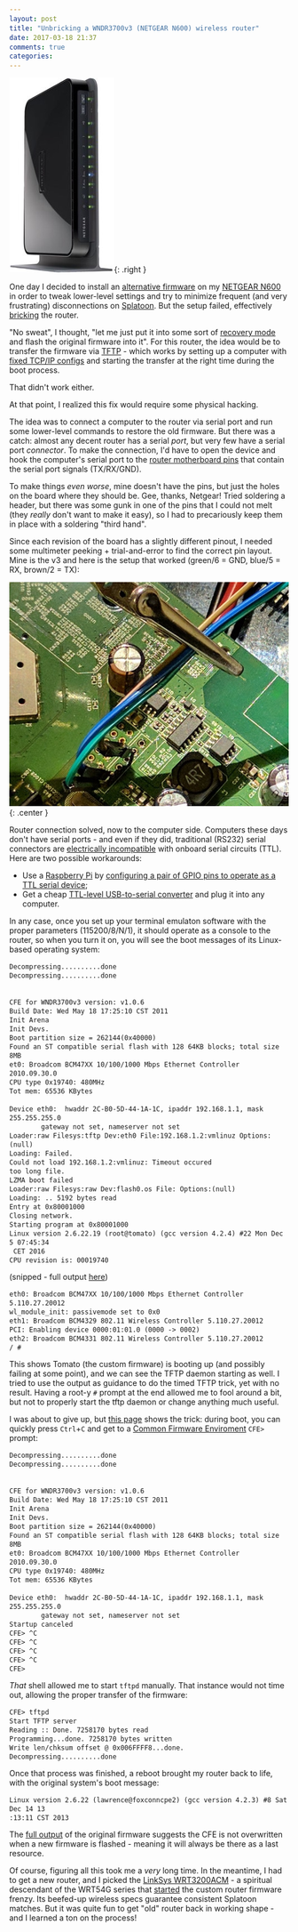 ```yaml
---
layout: post
title: "Unbricking a WNDR3700v3 (NETGEAR N600) wireless router"
date: 2017-03-18 21:37
comments: true
categories:
---
```


![](/img/2017/03/wndr3700v3.jpg){: .right }

One day I decided to install an [alternative firmware][2] on my [NETGEAR N600][3] in order to tweak lower-level settings and try to minimize frequent (and very frustrating) disconnections on [Splatoon][1]. But the setup failed, effectively [bricking][4] the router.

"No sweat", I thought, "let me just put it into some sort of [recovery mode][5] and flash the original firmware into it". For this router, the idea would be to transfer the firmware via [TFTP][6] - which works by setting up a computer with [fixed TCP/IP configs][7] and starting the transfer at the right time during the boot process.

That didn't work either.

At that point, I realized this fix would require some physical hacking.

<!-- more -->

The idea was to connect a computer to the router via serial port and run some lower-level commands to restore the old firmware. But there was a catch: almost any decent router has a serial *port*, but very few have a serial port *connector*. To make the connection, I'd have to open the device and hook the computer's serial port to the [router motherboard pins][12] that contain the serial port signals (TX/RX/GND).

To make things *even worse*, mine doesn't have the pins, but just the holes on the board where they should be. Gee, thanks, Netgear! Tried soldering a header, but there was some gunk in one of the pins that I could not melt (they *really* don't want to make it easy), so I had to precariously keep them in place with a soldering "third hand".

Since each revision of the board has a slightly different pinout, I needed some multimeter peeking + trial-and-error to find the correct pin layout. Mine is the v3 and here is the setup that worked (green/6 = GND, blue/5 = RX, brown/2 = TX):

![Netgear N600 WNDR3700v3 serial pins ](/img/2017/03/router_pins.jpg){: .center }

Router connection solved, now to the computer side. Computers these days don't have serial ports - and even if they did, traditional (RS232) serial connectors are [electrically incompatible][13] with onboard serial circuits (TTL). Here are two possible workarounds:

- Use a [Raspberry Pi][9] by [configuring a pair of GPIO pins to operate as a TTL serial device][14];
- Get a cheap [TTL-level USB-to-serial converter][10] and plug it into any computer.

In any case, once you set up your terminal emulaton software with the proper parameters (115200/8/N/1), it should operate as a console to the router, so when you turn it on, you will see the boot messages of its Linux-based operating system:

```
Decompressing..........done
Decompressing..........done


CFE for WNDR3700v3 version: v1.0.6
Build Date: Wed May 18 17:25:10 CST 2011
Init Arena
Init Devs.
Boot partition size = 262144(0x40000)
Found an ST compatible serial flash with 128 64KB blocks; total size 8MB
et0: Broadcom BCM47XX 10/100/1000 Mbps Ethernet Controller 2010.09.30.0
CPU type 0x19740: 480MHz
Tot mem: 65536 KBytes

Device eth0:  hwaddr 2C-B0-5D-44-1A-1C, ipaddr 192.168.1.1, mask 255.255.255.0
        gateway not set, nameserver not set
Loader:raw Filesys:tftp Dev:eth0 File:192.168.1.2:vmlinuz Options:(null)
Loading: Failed.
Could not load 192.168.1.2:vmlinuz: Timeout occured
too long file.
LZMA boot failed
Loader:raw Filesys:raw Dev:flash0.os File: Options:(null)
Loading: .. 5192 bytes read
Entry at 0x80001000
Closing network.
Starting program at 0x80001000
Linux version 2.6.22.19 (root@tomato) (gcc version 4.2.4) #22 Mon Dec 5 07:45:34
 CET 2016
CPU revision is: 00019740
```
(snipped - full output [here][8])
```
eth0: Broadcom BCM47XX 10/100/1000 Mbps Ethernet Controller 5.110.27.20012
wl_module_init: passivemode set to 0x0
eth1: Broadcom BCM4329 802.11 Wireless Controller 5.110.27.20012
PCI: Enabling device 0000:01:01.0 (0000 -> 0002)
eth2: Broadcom BCM4331 802.11 Wireless Controller 5.110.27.20012
/ #
```

This shows Tomato (the custom firmware) is booting up (and possibly failing at some point), and we can see the TFTP daemon starting as well. I tried to use the output as guidance to do the timed TFTP trick, yet with no result. Having a root-y `#` prompt at the end allowed me to fool around a bit, but not to properly start the tftp daemon or change anything much useful.

I was about to give up, but [this page][11] shows the trick: during boot, you can quickly press `Ctrl`+`C` and get to a [Common Firmware Enviroment][15] `CFE>` prompt:

```
Decompressing..........done
Decompressing..........done


CFE for WNDR3700v3 version: v1.0.6
Build Date: Wed May 18 17:25:10 CST 2011
Init Arena
Init Devs.
Boot partition size = 262144(0x40000)
Found an ST compatible serial flash with 128 64KB blocks; total size 8MB
et0: Broadcom BCM47XX 10/100/1000 Mbps Ethernet Controller 2010.09.30.0
CPU type 0x19740: 480MHz
Tot mem: 65536 KBytes

Device eth0:  hwaddr 2C-B0-5D-44-1A-1C, ipaddr 192.168.1.1, mask 255.255.255.0
        gateway not set, nameserver not set
Startup canceled
CFE> ^C
CFE> ^C
CFE> ^C
CFE> ^C
CFE>
```

*That* shell allowed me to start `tftpd` manually. That instance would not time out, allowing the proper transfer of the firmware:

```
CFE> tftpd
Start TFTP server
Reading :: Done. 7258170 bytes read
Programming...done. 7258170 bytes written
Write len/chksum offset @ 0x006FFFF8...done.
Decompressing..........done
```

Once that process was finished, a reboot brought my router back to life, with the original system's boot message:

```
Linux version 2.6.22 (lawrence@foxconncpe2) (gcc version 4.2.3) #8 Sat Dec 14 13
:13:11 CST 2013
```

The [full output][9] of the original firmware suggests the CFE is not overwritten when a new firmware is flashed - meaning it will always be there as a last resource.

Of course, figuring all this took me a *very* long time. In the meantime, I had to get a new router, and I picked the [LinkSys WRT3200ACM][16] - a spiritual descendant of the WRT54G series that [started][17] the custom router firmware frenzy. Its beefed-up wireless specs guarantee consistent Splatoon matches. But it was quite fun to get "old" router back in working shape - and I learned a ton on the process!

[1]: http://splatoon.nintendo.com/
[2]: http://www.polarcloud.com/tomato
[3]: https://www.netgear.com/support/product/wndr3700v3
[4]: https://en.wikipedia.org/wiki/Brick_(electronics)
[5]: https://en.wikipedia.org/wiki/USB#Device_Firmware_Upgrade
[6]: https://en.wikipedia.org/wiki/Trivial_File_Transfer_Protocol
[7]: https://kb.netgear.com/22688/How-to-upload-firmware-to-a-NETGEAR-router-using-TFTP
[8]: https://gist.github.com/chesterbr/1ee3a231cd05a218f21c2582c142cf71
[9]: https://gist.github.com/chesterbr/95f57bf7bfc22e6c1bf81294813fe1ef
[10]: http://www.dx.com/p/pl2303hx-usb-to-ttl-converter-module-149859
[11]: https://forum.openwrt.org/viewtopic.php?id=47501
[12]: http://www.dd-wrt.com/phpBB2/viewtopic.php?p=889114
[13]: https://www.sparkfun.com/tutorials/215
[14]: http://elinux.org/RPi_Serial_Connection
[15]: https://en.wikipedia.org/wiki/Common_Firmware_Environment
[16]: http://www.linksys.com/ca/p/P-WRT3200ACM/
[17]: https://en.wikipedia.org/wiki/OpenWrt#History

